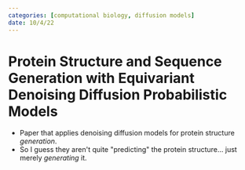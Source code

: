 ```yaml
---
categories: [computational biology, diffusion models]
date: 10/4/22
---
```


# Protein Structure and Sequence Generation with Equivariant Denoising Diffusion Probabilistic Models

- Paper that applies denoising diffusion models for protein structure *generation*. 
- So I guess they aren't quite "predicting" the protein structure... just merely *generating* it. 

